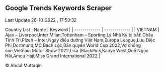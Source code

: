

## Google Trends Keywords Scraper 
 
Last Update 26-10-2022 , 17:59:32

Country List :
 Name  | Keyword |
| ------------- | ------------- |
| VIETNAM | Ajax – Liverpool,Inter Milan,Tottenham – Sporting,Lý Nhã Kỳ bị bắt!,Châu Tinh Trì,Plzeň – Inter,Ngày điều dưỡng Việt Nam,Europa League,Lưu Diệc Phi,Dortmund,MC,Bạch Lộc,Bản quyền World Cup 2022,Vợ chồng son,Vietnam Motor Show 2022,Lisa (BlackPink,Kanye West,Quế Ngọc Hải,Amou Haji,Miss Grand International 2022 |



© Abdul Muttaqin 
